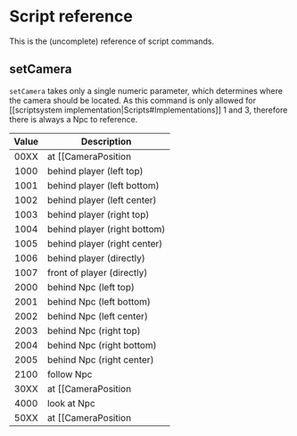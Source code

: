 # Script reference

This is the (uncomplete) reference of script commands.

## setCamera

```setCamera``` takes only a single numeric parameter, which determines where the camera should be located.
As this command is only allowed for [[scriptsystem implementation|Scripts#Implementations]] 1 and 3, therefore there is always a Npc to reference.

| Value | Description |
|:-----:|-------------|
| 00XX  | at [[CameraPosition|Triggers#CameraPosition]] trigger XX (look at player) |
| 1000  | behind player (left top) |
| 1001  | behind player (left bottom) |
| 1002  | behind player (left center) |
| 1003  | behind player (right top) |
| 1004  | behind player (right bottom) |
| 1005  | behind player (right center) |
| 1006  | behind player (directly) |
| 1007  | front of player (directly) |
| 2000  | behind Npc (left top) |
| 2001  | behind Npc (left bottom) |
| 2002  | behind Npc (left center) |
| 2003  | behind Npc (right top) |
| 2004  | behind Npc (right bottom) |
| 2005  | behind Npc (right center) |
| 2100  | follow Npc |
| 30XX  | at [[CameraPosition|Triggers#CameraPosition]] trigger XX (use trigger direction) |
| 4000  | look at Npc |
| 50XX  | at [[CameraPosition|Triggers#CameraPosition]] trigger XX (look at Npc) |
